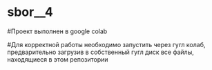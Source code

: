 # sbor__4

#Проект выполнен в google colab

#Для корректной работы необходимо запустить через гугл колаб, предварительно загрузив в собственный гугл диск все файлы, находящиеся в этом репозитории
